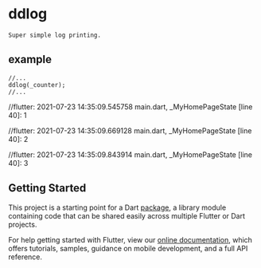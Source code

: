# ddlog

    Super simple log printing.

## example

    //...
    ddlog(_counter);
    //...


//flutter: 2021-07-23 14:35:09.545758  main.dart, _MyHomePageState [line 40]: 1

//flutter: 2021-07-23 14:35:09.669128  main.dart, _MyHomePageState [line 40]: 2

//flutter: 2021-07-23 14:35:09.843914  main.dart, _MyHomePageState [line 40]: 3


## Getting Started

This project is a starting point for a Dart
[package](https://flutter.dev/developing-packages/),
a library module containing code that can be shared easily across
multiple Flutter or Dart projects.

For help getting started with Flutter, view our 
[online documentation](https://flutter.dev/docs), which offers tutorials, 
samples, guidance on mobile development, and a full API reference.

